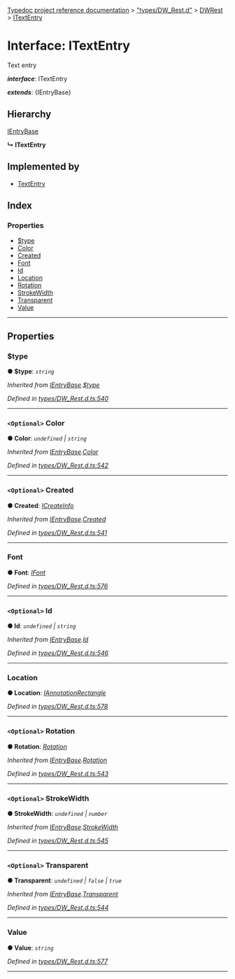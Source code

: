 [Typedoc project reference documentation](../README.md) > ["types/DW_Rest.d"](../modules/_types_dw_rest_d_.md) > [DWRest](../modules/_types_dw_rest_d_.dwrest.md) > [ITextEntry](../interfaces/_types_dw_rest_d_.dwrest.itextentry.md)

# Interface: ITextEntry

Text entry

*__interface__*: ITextEntry

*__extends__*: {IEntryBase}

## Hierarchy

 [IEntryBase](_types_dw_rest_d_.dwrest.ientrybase.md)

**↳ ITextEntry**

## Implemented by

* [TextEntry](../classes/_annotations_.textentry.md)

## Index

### Properties

* [$type](_types_dw_rest_d_.dwrest.itextentry.md#_type)
* [Color](_types_dw_rest_d_.dwrest.itextentry.md#color)
* [Created](_types_dw_rest_d_.dwrest.itextentry.md#created)
* [Font](_types_dw_rest_d_.dwrest.itextentry.md#font)
* [Id](_types_dw_rest_d_.dwrest.itextentry.md#id)
* [Location](_types_dw_rest_d_.dwrest.itextentry.md#location)
* [Rotation](_types_dw_rest_d_.dwrest.itextentry.md#rotation)
* [StrokeWidth](_types_dw_rest_d_.dwrest.itextentry.md#strokewidth)
* [Transparent](_types_dw_rest_d_.dwrest.itextentry.md#transparent)
* [Value](_types_dw_rest_d_.dwrest.itextentry.md#value)

---

## Properties

<a id="_type"></a>

###  $type

**● $type**: *`string`*

*Inherited from [IEntryBase](_types_dw_rest_d_.dwrest.ientrybase.md).[$type](_types_dw_rest_d_.dwrest.ientrybase.md#_type)*

*Defined in [types/DW_Rest.d.ts:540](https://github.com/DocuWare/REST-Sample-TS/blob/22cf36b/src/types/DW_Rest.d.ts#L540)*

___
<a id="color"></a>

### `<Optional>` Color

**● Color**: *`undefined` \| `string`*

*Inherited from [IEntryBase](_types_dw_rest_d_.dwrest.ientrybase.md).[Color](_types_dw_rest_d_.dwrest.ientrybase.md#color)*

*Defined in [types/DW_Rest.d.ts:542](https://github.com/DocuWare/REST-Sample-TS/blob/22cf36b/src/types/DW_Rest.d.ts#L542)*

___
<a id="created"></a>

### `<Optional>` Created

**● Created**: *[ICreateInfo](_types_dw_rest_d_.dwrest.icreateinfo.md)*

*Inherited from [IEntryBase](_types_dw_rest_d_.dwrest.ientrybase.md).[Created](_types_dw_rest_d_.dwrest.ientrybase.md#created)*

*Defined in [types/DW_Rest.d.ts:541](https://github.com/DocuWare/REST-Sample-TS/blob/22cf36b/src/types/DW_Rest.d.ts#L541)*

___
<a id="font"></a>

###  Font

**● Font**: *[IFont](_types_dw_rest_d_.dwrest.ifont.md)*

*Defined in [types/DW_Rest.d.ts:576](https://github.com/DocuWare/REST-Sample-TS/blob/22cf36b/src/types/DW_Rest.d.ts#L576)*

___
<a id="id"></a>

### `<Optional>` Id

**● Id**: *`undefined` \| `string`*

*Inherited from [IEntryBase](_types_dw_rest_d_.dwrest.ientrybase.md).[Id](_types_dw_rest_d_.dwrest.ientrybase.md#id)*

*Defined in [types/DW_Rest.d.ts:546](https://github.com/DocuWare/REST-Sample-TS/blob/22cf36b/src/types/DW_Rest.d.ts#L546)*

___
<a id="location"></a>

###  Location

**● Location**: *[IAnnotationRectangle](_types_dw_rest_d_.dwrest.iannotationrectangle.md)*

*Defined in [types/DW_Rest.d.ts:578](https://github.com/DocuWare/REST-Sample-TS/blob/22cf36b/src/types/DW_Rest.d.ts#L578)*

___
<a id="rotation"></a>

### `<Optional>` Rotation

**● Rotation**: *[Rotation](../enums/_types_dw_rest_d_.dwrest.rotation.md)*

*Inherited from [IEntryBase](_types_dw_rest_d_.dwrest.ientrybase.md).[Rotation](_types_dw_rest_d_.dwrest.ientrybase.md#rotation)*

*Defined in [types/DW_Rest.d.ts:543](https://github.com/DocuWare/REST-Sample-TS/blob/22cf36b/src/types/DW_Rest.d.ts#L543)*

___
<a id="strokewidth"></a>

### `<Optional>` StrokeWidth

**● StrokeWidth**: *`undefined` \| `number`*

*Inherited from [IEntryBase](_types_dw_rest_d_.dwrest.ientrybase.md).[StrokeWidth](_types_dw_rest_d_.dwrest.ientrybase.md#strokewidth)*

*Defined in [types/DW_Rest.d.ts:545](https://github.com/DocuWare/REST-Sample-TS/blob/22cf36b/src/types/DW_Rest.d.ts#L545)*

___
<a id="transparent"></a>

### `<Optional>` Transparent

**● Transparent**: *`undefined` \| `false` \| `true`*

*Inherited from [IEntryBase](_types_dw_rest_d_.dwrest.ientrybase.md).[Transparent](_types_dw_rest_d_.dwrest.ientrybase.md#transparent)*

*Defined in [types/DW_Rest.d.ts:544](https://github.com/DocuWare/REST-Sample-TS/blob/22cf36b/src/types/DW_Rest.d.ts#L544)*

___
<a id="value"></a>

###  Value

**● Value**: *`string`*

*Defined in [types/DW_Rest.d.ts:577](https://github.com/DocuWare/REST-Sample-TS/blob/22cf36b/src/types/DW_Rest.d.ts#L577)*

___

